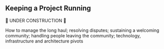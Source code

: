 Keeping a Project Running
-------------------------

:construction: UNDER CONSTRUCTION :construction:


How to manage the long haul; resolving disputes; sustaining a welcoming community; handling people leaving the community; technology, infrastructure and architecture pivots
